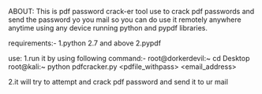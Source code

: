 
ABOUT: This is pdf password crack-er tool use to crack pdf passwords and send the password yo you mail so you can do use it
remotely anywhere anytime using any device running python and pypdf libraries.

requirements:-
1.python 2.7 and above
2.pypdf

use:
1.run it by using following command:-
root@dorkerdevil:~ cd Desktop
root@kali:~ python pdfcracker.py <pdfile_withpass> <email_address>

2.it will try to attempt and crack pdf password and send it to ur mail

